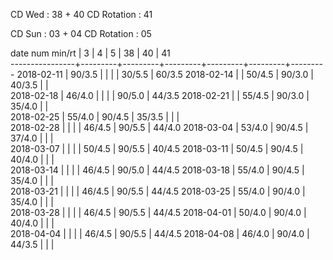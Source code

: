 CD Wed      : 38 + 40
CD Rotation : 41

CD Sun      : 03 + 04
CD Rotation : 05

date num min/rt |    3    |    4    |    5    |    38   |    40   |    41   
----------------+---------+---------+---------+---------+---------+---------
2018-02-11      |  90/3.5 |         |         |         |  30/5.5 |  60/3.5
2018-02-14      |         |  50/4.5 |  90/3.0 |  40/3.5 |         |        
2018-02-18      |  46/4.0 |         |         |         |  90/5.0 |  44/3.5
2018-02-21      |         |  55/4.5 |  90/3.0 |  35/4.0 |         |        
2018-02-25      |  55/4.0 |  90/4.5 |  35/3.5 |         |         |        
2018-02-28      |         |         |         |  46/4.5 |  90/5.5 |  44/4.0
2018-03-04      |  53/4.0 |  90/4.5 |  37/4.0 |         |         |        
2018-03-07      |         |         |         |  50/4.5 |  90/5.5 |  40/4.5
2018-03-11      |  50/4.5 |  90/4.5 |  40/4.0 |         |         |        
2018-03-14      |         |         |         |  46/4.5 |  90/5.0 |  44/4.5
2018-03-18      |  55/4.0 |  90/4.5 |  35/4.0 |         |         |        
2018-03-21      |         |         |         |  46/4.5 |  90/5.5 |  44/4.5
2018-03-25      |  55/4.0 |  90/4.0 |  35/4.0 |         |         |        
2018-03-28      |         |         |         |  46/4.5 |  90/5.5 |  44/4.5
2018-04-01      |  50/4.0 |  90/4.0 |  40/4.0 |         |         |        
2018-04-04      |         |         |         |  46/4.5 |  90/5.5 |  44/4.5
2018-04-08      |  46/4.0 |  90/4.0 |  44/3.5 |         |         |        


